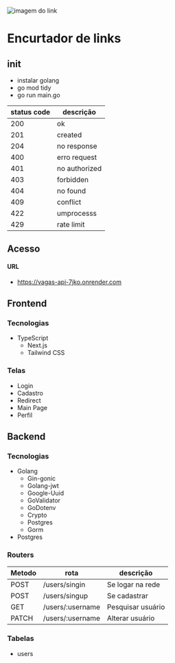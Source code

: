 ![imagem do link](https://www.elegantthemes.com/blog/wp-content/uploads/2015/02/custom-trackable-short-url-feature.png)

# Encurtador de links

## init

- instalar golang
- go mod tidy
- go run main.go

status code | descrição
--- | ---
200 | ok
201 | created
204 | no response
400 | erro request
401 | no authorized
403 | forbidden
404 | no found
409 | conflict
422 | umprocesss
429 | rate limit

## Acesso

#### URL

- <https://vagas-api-7jko.onrender.com>

## Frontend

### Tecnologias

- TypeScript
  - Next.js
  - Tailwind CSS

### Telas

- Login
- Cadastro
- Redirect
- Main Page
- Perfil

## Backend

### Tecnologias

- Golang
  - Gin-gonic
  - Golang-jwt
  - Google-Uuid
  - GoValidator
  - GoDotenv
  - Crypto
  - Postgres
  - Gorm
- Postgres

### Routers

Metodo | rota | descrição
---  | --- | ---
POST | /users/singin | Se logar na rede
POST |  /users/singup | Se cadastrar
GET | /users/:username | Pesquisar usuário
PATCH | /users/:username | Alterar usuário

### Tabelas

- users
